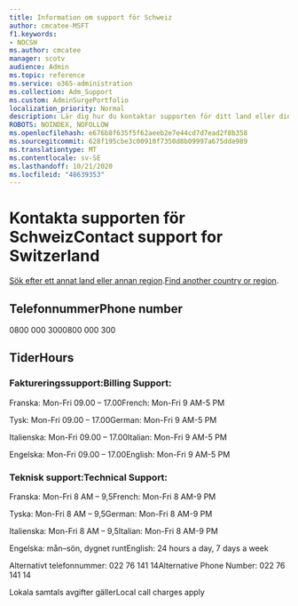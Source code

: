 ```yaml
---
title: Information om support för Schweiz
author: cmcatee-MSFT
f1.keywords:
- NOCSH
ms.author: cmcatee
manager: scotv
audience: Admin
ms.topic: reference
ms.service: o365-administration
ms.collection: Adm_Support
ms.custom: AdminSurgePortfolio
localization_priority: Normal
description: Lär dig hur du kontaktar supporten för ditt land eller din region.
ROBOTS: NOINDEX, NOFOLLOW
ms.openlocfilehash: e676b8f635f5f62aeeb2e7e44cd7d7ead2f8b358
ms.sourcegitcommit: 628f195cbe3c00910f7350d8b09997a675dde989
ms.translationtype: MT
ms.contentlocale: sv-SE
ms.lasthandoff: 10/21/2020
ms.locfileid: "48639353"
---
```

# <a name="contact-support-for-switzerland"></a><span data-ttu-id="986db-103">Kontakta supporten för Schweiz</span><span class="sxs-lookup"><span data-stu-id="986db-103">Contact support for Switzerland</span></span>

<span data-ttu-id="986db-104">[Sök efter ett annat land eller annan region](../contact-support-for-business-products.md).</span><span class="sxs-lookup"><span data-stu-id="986db-104">[Find another country or region](../contact-support-for-business-products.md).</span></span>

## <a name="phone-number"></a><span data-ttu-id="986db-105">Telefonnummer</span><span class="sxs-lookup"><span data-stu-id="986db-105">Phone number</span></span>
<span data-ttu-id="986db-106">0800 000 300</span><span class="sxs-lookup"><span data-stu-id="986db-106">0800 000 300</span></span>

## <a name="hours"></a><span data-ttu-id="986db-107">Tider</span><span class="sxs-lookup"><span data-stu-id="986db-107">Hours</span></span>
### <a name="billing-support"></a><span data-ttu-id="986db-108">Faktureringssupport:</span><span class="sxs-lookup"><span data-stu-id="986db-108">Billing Support:</span></span>

<span data-ttu-id="986db-109">Franska: Mon-Fri 09.00 – 17.00</span><span class="sxs-lookup"><span data-stu-id="986db-109">French: Mon-Fri 9 AM-5 PM</span></span>

<span data-ttu-id="986db-110">Tysk: Mon-Fri 09.00 – 17.00</span><span class="sxs-lookup"><span data-stu-id="986db-110">German: Mon-Fri 9 AM-5 PM</span></span>

<span data-ttu-id="986db-111">Italienska: Mon-Fri 09.00 – 17.00</span><span class="sxs-lookup"><span data-stu-id="986db-111">Italian: Mon-Fri 9 AM-5 PM</span></span>

<span data-ttu-id="986db-112">Engelska: Mon-Fri 09.00 – 17.00</span><span class="sxs-lookup"><span data-stu-id="986db-112">English: Mon-Fri 9 AM-5 PM</span></span>

### <a name="technical-support"></a><span data-ttu-id="986db-113">Teknisk support:</span><span class="sxs-lookup"><span data-stu-id="986db-113">Technical Support:</span></span>

<span data-ttu-id="986db-114">Franska: Mon-Fri 8 AM – 9,5</span><span class="sxs-lookup"><span data-stu-id="986db-114">French: Mon-Fri 8 AM-9 PM</span></span>

<span data-ttu-id="986db-115">Tyska: Mon-Fri 8 AM – 9,5</span><span class="sxs-lookup"><span data-stu-id="986db-115">German: Mon-Fri 8 AM-9 PM</span></span>

<span data-ttu-id="986db-116">Italienska: Mon-Fri 8 AM – 9,5</span><span class="sxs-lookup"><span data-stu-id="986db-116">Italian: Mon-Fri 8 AM-9 PM</span></span>

<span data-ttu-id="986db-117">Engelska: mån–sön, dygnet runt</span><span class="sxs-lookup"><span data-stu-id="986db-117">English: 24 hours a day, 7 days a week</span></span>

<span data-ttu-id="986db-118">Alternativt telefonnummer: 022 76 141 14</span><span class="sxs-lookup"><span data-stu-id="986db-118">Alternative Phone Number: 022 76 141 14</span></span>

<span data-ttu-id="986db-119">Lokala samtals avgifter gäller</span><span class="sxs-lookup"><span data-stu-id="986db-119">Local call charges apply</span></span>
